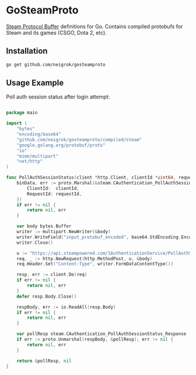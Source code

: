 # GoSteamProto

[Steam Protocol Buffer](https://github.com/SteamDatabase/Protobufs.git) definitions for Go.
Contains compiled protobufs for Steam and its games (CSGO, Dota 2, etc).

## Installation

```bash
go get github.com/neigrok/gosteamproto
```

## Usage Example

Poll auth session status after login attempt:

```go

package main

import (
	"bytes"
	"encoding/base64"
	"github.com/neigrok/gosteamproto/compiled/steam"
	"google.golang.org/protobuf/proto"
	"io"
	"mime/multipart"
	"net/http"
)

func PollAuthSessionStatus(client *http.Client, clientId *uint64, requestId []byte) (*steam.CAuthentication_PollAuthSessionStatus_Response, error) {
	binData, err := proto.Marshal(&steam.CAuthentication_PollAuthSessionStatus_Request{
		ClientId:  clientId,
		RequestId: requestId,
	})
	if err != nil {
		return nil, err
	}

	var body bytes.Buffer
	writer := multipart.NewWriter(&body)
	writer.WriteField("input_protobuf_encoded", base64.StdEncoding.EncodeToString(binData))
	writer.Close()

	u := "https://api.steampowered.com/IAuthenticationService/PollAuthSessionStatus/v1"
	req, _ := http.NewRequest(http.MethodPost, u, &body)
	req.Header.Set("Content-Type", writer.FormDataContentType())

	resp, err := client.Do(req)
	if err != nil {
		return nil, err
	}
	defer resp.Body.Close()

	respBody, err := io.ReadAll(resp.Body)
	if err != nil {
		return nil, err
	}

	var pollResp steam.CAuthentication_PollAuthSessionStatus_Response
	if err := proto.Unmarshal(respBody, &pollResp); err != nil {
		return nil, err
	}

	return &pollResp, nil
}
```
